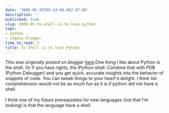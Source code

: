 ```yaml
---
date: '2008-05-26T09:24:00.002-07:00'
description: ''
published: true
slug: 2008-05-to-shell-is-to-love-python
tags:
- python
- legacy-blogger
time_to_read: 5
title: To Shell is to love Python
---
```


*This was originally posted on blogger [here](https://pydanny.blogspot.com/2008/05/to-shell-is-to-love-python.html)*.One thing I like about Python is the shell.  Or if you have rights, the iPython shell.  Combine that with PDB (Python Debugger) and you get quick, accurate insights into the behavior of snippets of code.  You can tweak things to your heart's delight.  I think list comprehension would not be as much fun as it is if python did not have a shell.<br /><br />I think one of my future prerequisites for new languages (not that I'm looking) is that the language have a shell.